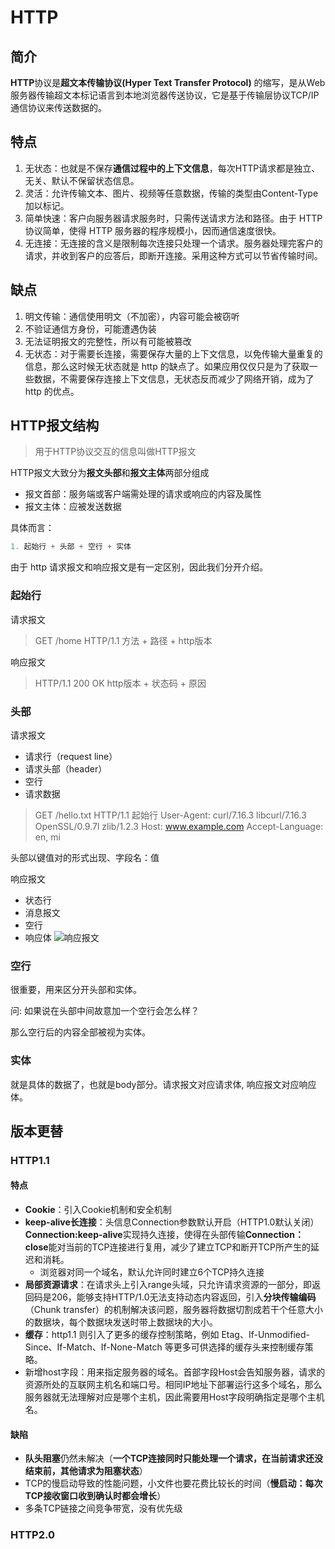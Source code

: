 # HTTP

## 简介

**HTTP**协议是**超文本传输协议(Hyper Text Transfer Protocol)** 的缩写，是从Web服务器传输超文本标记语言到本地浏览器传送协议，它是基于传输层协议TCP/IP通信协议来传送数据的。

## 特点

1. 无状态：也就是不保存**通信过程中的上下文信息**，每次HTTP请求都是独立、无关、默认不保留状态信息。
2. 灵活：允许传输文本、图片、视频等任意数据，传输的类型由Content-Type加以标记。
3. 简单快速：客户向服务器请求服务时，只需传送请求方法和路径。由于 HTTP 协议简单，使得 HTTP 服务器的程序规模小，因而通信速度很快。
4. 无连接：无连接的含义是限制每次连接只处理一个请求。服务器处理完客户的请求，并收到客户的应答后，即断开连接。采用这种方式可以节省传输时间。

## 缺点
1. 明文传输：通信使用明文（不加密），内容可能会被窃听
2. 不验证通信方身份，可能遭遇伪装
3. 无法证明报文的完整性，所以有可能被篡改
4. 无状态：对于需要长连接，需要保存大量的上下文信息，以免传输大量重复的信息，那么这时候无状态就是 http 的缺点了。如果应用仅仅只是为了获取一些数据，不需要保存连接上下文信息，无状态反而减少了网络开销，成为了 http 的优点。

## HTTP报文结构

> 用于HTTP协议交互的信息叫做HTTP报文

HTTP报文大致分为**报文头部**和**报文主体**两部分组成
 - 报文首部：服务端或客户端需处理的请求或响应的内容及属性
 - 报文主体：应被发送数据

具体而言：

```js
1. 起始行 + 头部 + 空行 + 实体
```
由于 http 请求报文和响应报文是有一定区别，因此我们分开介绍。

### 起始行

请求报文
> GET /home HTTP/1.1
> 方法 + 路径 + http版本

响应报文
> HTTP/1.1 200 OK
> http版本 + 状态码 + 原因

### 头部
请求报文
- 请求行（request line）
- 请求头部（header）
- 空行
- 请求数据
> GET /hello.txt HTTP/1.1  起始行
> User-Agent: curl/7.16.3 libcurl/7.16.3 OpenSSL/0.9.7l zlib/1.2.3
> Host: www.example.com
> Accept-Language: en, mi

头部以键值对的形式出现、字段名：值

响应报文
- 状态行
- 消息报文
- 空行
- 响应体
![响应报文](https://raw.githubusercontent.com/Wild-bit/myBlog/main/img/Bowser/HTTPReq.png)

### 空行
很重要，用来区分开头部和实体。

问: 如果说在头部中间故意加一个空行会怎么样？

那么空行后的内容全部被视为实体。

### 实体
就是具体的数据了，也就是body部分。请求报文对应请求体, 响应报文对应响应体。

## 版本更替
### HTTP1.1
#### 特点
- **Cookie**：引入Cookie机制和安全机制
- **keep-alive长连接**：头信息Connection参数默认开启（HTTP1.0默认关闭）
**Connection:keep-alive**实现持久连接，使得在头部传输**Connection：close**能对当前的TCP连接进行复用，减少了建立TCP和断开TCP所产生的延迟和消耗。
  - 浏览器对同一个域名，默认允许同时建立6个TCP持久连接
- **局部资源请求**：在请求头上引入range头域，只允许请求资源的一部分，即返回码是206，能够支持HTTP/1.0无法支持动态内容返回，引入**分块传输编码**（Chunk transfer）的机制解决该问题，服务器将数据切割成若干个任意大小的数据块，每个数据块发送时带上数据块的大小。
- **缓存**：http1.1 则引入了更多的缓存控制策略，例如 Etag、If-Unmodified-Since、If-Match、If-None-Match 等更多可供选择的缓存头来控制缓存策略。
- 新增host字段：用来指定服务器的域名。首部字段Host会告知服务器，请求的资源所处的互联网主机名和端口号。相同IP地址下部署运行这多个域名，那么服务器就无法理解对应是哪个主机，因此需要用Host字段明确指定是哪个主机名。

#### 缺陷
- **队头阻塞**仍然未解决（**一个TCP连接同时只能处理一个请求，在当前请求还没结束前，其他请求为阻塞状态**）
- TCP的慢启动导致的性能问题，小文件也要花费比较长的时间（**慢启动：每次TCP接收窗口收到确认时都会增长**）
- 多条TCP链接之间竞争带宽，没有优先级

### HTTP2.0


